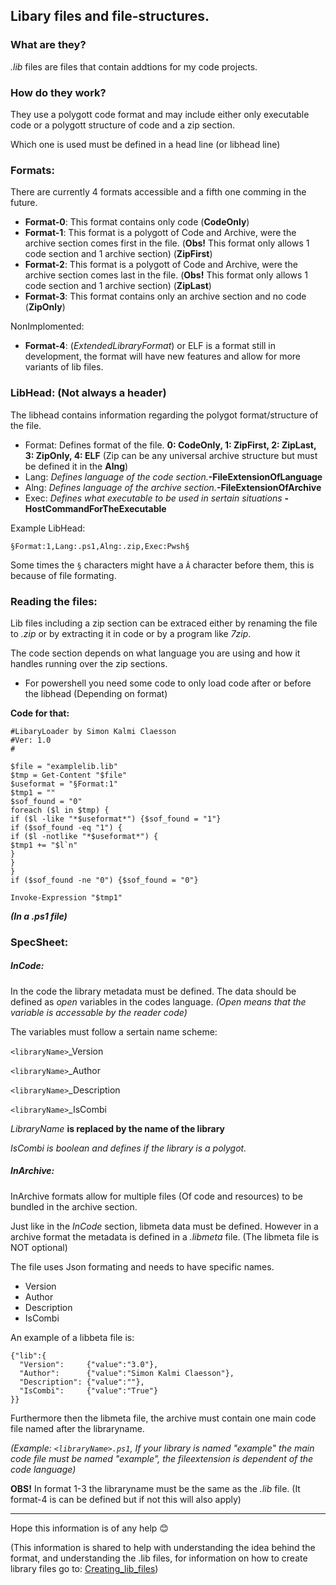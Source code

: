 ## Libary files and file-structures.

### What are they?

*.lib* files are files that contain addtions for my code projects.

### How do they work?

They use a polygott code format and may include either only executable code or a polygott structure of code and a zip section.

Which one is used must be defined in a head line (or libhead line)

### Formats:

There are currently 4 formats accessible and a fifth one comming in the future.

- **Format-0**: This format contains only code (**CodeOnly**)
- **Format-1**: This format is a polygott of Code and Archive, were the archive section comes first in the file. (**Obs!** This format only allows 1 code section and 1 archive section) (**ZipFirst**)
- **Format-2**: This format is a polygott of Code and Archive, were the archive section comes last in the file. (**Obs!** This format only allows 1 code section and 1 archive section) (**ZipLast**)
- **Format-3**: This format contains only an archive section and no code (**ZipOnly**)

NonImplomented:

- **Format-4**: (*ExtendedLibraryFormat*) or ELF is a format still in development, the format will have new features and allow for more variants of lib files.

### LibHead:   (Not always a header)

The libhead contains information regarding the polygot format/structure of the file.

- Format: Defines format of the file. **0: CodeOnly, 1: ZipFirst, 2: ZipLast, 3: ZipOnly, 4: ELF**   (Zip can be any universal archive structure but must be defined it in the **Alng**)
- Lang: *Defines language of the code section.***-FileExtensionOfLanguage**
- Alng: *Defines language of the archive section.***-FileExtensionOfArchive**
- Exec: *Defines what executable to be used in sertain situations* **-HostCommandForTheExecutable**

Example LibHead:

```
§Format:1,Lang:.ps1,Alng:.zip,Exec:Pwsh§
```

Some times the `§` characters might have a `Â` character before them, this is because of file formating.

### **Reading the files:**

Lib files including a zip section can be extraced either by renaming the file to *.zip* or by extracting it in code or by a program like *7zip*.

The code section depends on what language you are using and how it handles running over the zip sections.

- For powershell you need some code to only load code after or before the libhead (Depending on format)

**Code for that:**

```
#LibaryLoader by Simon Kalmi Claesson
#Ver: 1.0
#

$file = "examplelib.lib"
$tmp = Get-Content "$file"
$useformat = "§Format:1"
$tmp1 = ""
$sof_found = "0"
foreach ($l in $tmp) {
if ($l -like "*$useformat*") {$sof_found = "1"}
if ($sof_found -eq "1") {
if ($l -notlike "*$useformat*") {
$tmp1 += "$l`n"
}
}
}
if ($sof_found -ne "0") {$sof_found = "0"}

Invoke-Expression "$tmp1"
```

***(In a .ps1 file)***

### SpecSheet:

##### **InCode:**

In the code the library metadata must be defined. The data should be defined as *open* variables in the codes language. *(Open means that the variable is accessable by the reader code)*

The variables must follow a sertain name scheme:

`<libraryName>`_Version

`<libraryName>`_Author

`<libraryName>`_Description

`<libraryName>`_IsCombi

*LibraryName* **is replaced by the name of the library**

*IsCombi is boolean and defines if the library is a polygot.*

##### **InArchive:**

InArchive formats allow for multiple files (Of code and resources) to be bundled in the archive section.

Just like in the *InCode* section, libmeta data must be defined. However in a archive format the metadata is defined in a *.libmeta* file. (The libmeta file is NOT optional)

The file uses Json formating and needs to have specific names.

- Version
- Author
- Description
- IsCombi

An example of a libbeta file is:

```
{"lib":{
  "Version":     {"value":"3.0"},
  "Author":      {"value":"Simon Kalmi Claesson"},
  "Description": {"value":""},
  "IsCombi":     {"value":"True"}
}}
```

Furthermore then the libmeta file, the archive must contain one main code file named after the libraryname.

*(Example: `<libraryName>.ps1`, If your library is named "example" the main code file must be named "example", the fileextension is dependent of the code language)*

**OBS!** In format 1-3 the libraryname must be the same as the *.lib* file.  (It format-4 is can be defined but if not this will also apply)

---

Hope this information is of any help 😊

(This information is shared to help with understanding the idea behind the format, and understanding the .lib files, for information on how to create library files go to: [Creating_lib_files](https://sites.google.com/view/scofficial/docs/library/creating_lib_files/))
